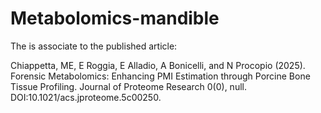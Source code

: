 # Metabolomics-mandible

The is associate to the published article:

Chiappetta, ME, E Roggia, E Alladio, A Bonicelli, and N Procopio (2025). Forensic Metabolomics: Enhancing PMI Estimation through Porcine Bone Tissue Profiling. Journal of Proteome Research 0(0), null. DOI:10.1021/acs.jproteome.5c00250.
